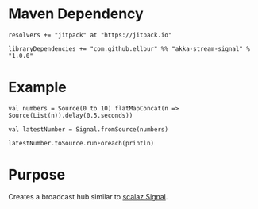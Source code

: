 
Maven Dependency
================

    resolvers += "jitpack" at "https://jitpack.io"
    
    libraryDependencies += "com.github.ellbur" %% "akka-stream-signal" % "1.0.0"

Example
=======

    val numbers = Source(0 to 10) flatMapConcat(n => Source(List(n)).delay(0.5.seconds))
    
    val latestNumber = Signal.fromSource(numbers)
    
    latestNumber.toSource.runForeach(println)

Purpose
=======

Creates a broadcast hub similar to [scalaz Signal](https://gist.github.com/pchiusano/8087426).

